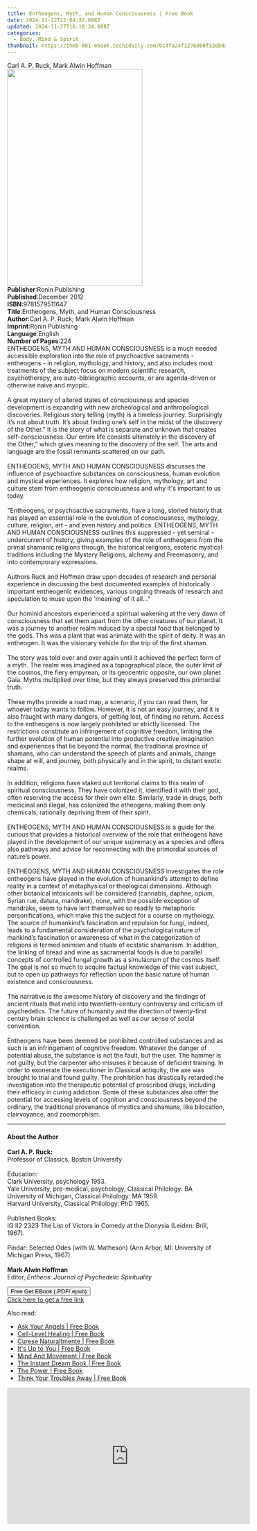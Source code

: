 ```yaml
---
title: Entheogens, Myth, and Human Consciousness | Free Book
date: 2024-11-22T22:04:32.688Z
updated: 2024-11-27T16:18:24.688Z
categories:
  - Body, Mind & Spirit
thumbnail: https://thmb-001-ebook.techidaily.com/bc4fa24f1276000f32eb0afdd989fe719fd7519fcb5e68ea2cc10fc063c2aabd.jpg
---
```

<main id="book-container">
  <div class="flex flex-col">
    <div class="book-brief flex-1 py-6 px-4 sm:p-6 md:py-10 md:px-8">
      <!-- brief-->
      <div class="book-brief-main">Carl A. P. Ruck, Mark Alwin Hoffman</div>
    </div>
    <div
      class="book-meta-info flex-1 grid gap-4 col-start-1 col-end-3 row-start-1 sm:mb-6 sm:grid-cols-4 lg:gap-6 lg:col-start-2 lg:row-end-6 lg:row-span-6 lg:mb-0"
    >
      <div
        class="book-meta-info-left place-content-center mt-4 p-4 text-sm leading-6 col-start-2 col-span-2 dark:text-slate-400"
      >
        <img
          class="w-full h-500 object-cover rounded-lg sm:h-255 sm:col-span-2 lg:col-span-full"
          src="https://img-001-ebook.techidaily.com/dfe23606aeeba9a2166174d8c27dea3894f72f4a1f79862b72eb182dfd4c361b.jpg"
          alt=""
          width="312"
          height="500"
        />
      </div>
      <div
        class="book-meta-info-right mt-2 col-start-1 row-start-2 col-span-3 self-center"
      >
        <!-- meta data  -->
        <div class="flex flex-col px-4 md:px-8">
          <div class="flex-1">
            <strong>Publisher</strong>:<span class="px-2"
              >Ronin Publishing</span
            >
          </div>
          <div class="flex-1">
            <strong>Published</strong>:<span class="px-2">December 2012</span>
          </div>
          <div class="flex-1">
            <strong>ISBN</strong>:<span class="px-2">9781579511647</span>
          </div>
          <div class="flex-1">
            <strong>Title</strong>:<span class="px-2"
              >Entheogens, Myth, and Human Consciousness</span
            >
          </div>
          <div class="flex-1">
            <strong>Author</strong>:<span class="px-2"
              >Carl A. P. Ruck; Mark Alwin Hoffman</span
            >
          </div>
          <div class="flex-1">
            <strong>Imprint</strong>:<span class="px-2">Ronin Publishing</span>
          </div>
          <div class="flex-1">
            <strong>Language</strong>:<span class="px-2">English</span>
          </div>
          <div class="flex-1">
            <strong>Number of Pages</strong>:<span class="px-2">224</span>
          </div>
        </div>
      </div>
    </div>
    <div class="book-description flex-1 py-6 px-4 sm:p-6 md:py-10 md:px-8">
      <div class="book-description-main">
        <div accordion-content="" id="description">
          ENTHEOGENS, MYTH AND HUMAN CONSCIOUSNESS is a much needed accessible
          exploration into the role of psychoactive sacraments - entheogens - in
          religion, mythology, and history, and also includes most treatments of
          the subject focus on modern scientific research, psychotherapy, are
          auto-bibliographic accounts, or are agenda-driven or otherwise naive
          and myopic.<br /><br />A great mystery of altered states of
          consciousness and species development is expanding with new
          archeological and anthropological discoveries. Religious story telling
          (myth) is a timeless journey. Surprisingly it’s not about truth. It’s
          about finding one’s self in the midst of the discovery of the Other.”
          It is the story of what is separate and unknown that creates
          self-consciousness. Our entire life consists ultimately in the
          discovery of the Other,” which gives meaning to the discovery of the
          self. The arts and language are the fossil remnants scattered on our
          path.<br /><br />ENTHEOGENS, MYTH AND HUMAN CONSCIOUSNESS discusses
          the influence of psychoactive substances on consciousness, human
          evolution and mystical experiences. It explores how religion,
          mythology, art and culture stem from entheogenic consciousness and why
          it's important to us today.<br /><br />"Entheogens, or psychoactive
          sacraments, have a long, storied history that has played an essential
          role in the evolution of consciousness, mythology, culture, religion,
          art - and even history and politics. ENTHEOGENS, MYTH AND HUMAN
          CONSCIOUSNESS outlines this suppressed - yet seminal - undercurrent of
          history, giving examples of the role of entheogens from the primal
          shamanic religions through, the historical religions, esoteric
          mystical traditions including the Mystery Religions, alchemy and
          Freemasonry, and into contemporary expressions.<br /><br />Authors
          Ruck and Hoffman draw upon decades of research and personal experience
          in discussing the best documented examples of historically important
          entheogenic evidences, various ongoing threads of research and
          speculation to muse upon the 'meaning' of it all..." <br /><br />Our
          hominid ancestors experienced a spiritual wakening at the very dawn of
          consciousness that set them apart from the other creatures of our
          planet. It was a journey to another realm induced by a special food
          that belonged to the gods. This was a plant that was animate with the
          spirit of deity. It was an entheogen. It was the visionary vehicle for
          the trip of the first shaman.<br /><br />The story was told over and
          over again until it achieved the perfect form of a myth. The realm was
          imagined as a topographical place, the outer limit of the cosmos, the
          fiery empyrean, or its geocentric opposite, our own planet Gaia. Myths
          multiplied over time, but they always preserved this primordial
          truth.<br /><br />These myths provide a road map, a scenario, if you
          can read them, for whoever today wants to follow. However, it is not
          an easy journey, and it is also fraught with many dangers, of getting
          lost, of finding no return. Access to the entheogens is now largely
          prohibited or strictly licensed. The restrictions constitute an
          infringement of cognitive freedom, limiting the further evolution of
          human potential into productive creative imagination and experiences
          that lie beyond the normal, the traditional province of shamans, who
          can understand the speech of plants and animals, change shape at will,
          and journey, both physically and in the spirit, to distant exotic
          realms.<br /><br />In addition, religions have staked out territorial
          claims to this realm of spiritual consciousness. They have colonized
          it, identified it with their god, often reserving the access for their
          own elite. Similarly, trade in drugs, both medicinal and illegal, has
          colonized the etheogens, making them only chemicals, rationally
          depriving them of their spirit.<br /><br />ENTHEOGENS, MYTH AND HUMAN
          CONSCIOUSNESS is a guide for the curious that provides a historical
          overview of the role that entheogens have played in the development of
          our unique supremacy as a species and offers also pathways and advice
          for reconnecting with the primordial sources of nature’s power.<br /><br />ENTHEOGENS,
          MYTH AND HUMAN CONSCIOUSNESS investigates the role entheogens have
          played in the evolution of humankind’s attempt to define reality in a
          context of metaphysical or theological dimensions. Although other
          botanical intoxicants will be considered (cannabis, daphne, opium,
          Syrian rue, datura, mandrake), none, with the possible exception of
          mandrake, seem to have lent themselves so readily to metaphoric
          personifications, which make this the subject for a course on
          mythology. The source of humankind’s fascination and repulsion for
          fungi, indeed, leads to a fundamental consideration of the
          psychological nature of mankind’s fascination or awareness of what in
          the categorization of religions is termed animism and rituals of
          ecstatic shamanism. In addition, the linking of bread and wine as
          sacramental foods is due to parallel concepts of controlled fungal
          growth as a simulacrum of the cosmos itself. The goal is not so much
          to acquire factual knowledge of this vast subject, but to open up
          pathways for reflection upon the basic nature of human existence and
          consciousness.<br /><br />The narrative is the awesome history of
          discovery and the findings of ancient rituals that meld into
          twentieth-century controversy and criticism of psychedelics. The
          future of humanity and the direction of twenty-first century brain
          science is challenged as well as our sense of social convention.<br /><br />Entheogens
          have been deemed be prohibited controlled substances and as such is an
          infringement of cognitive freedom. Whatever the danger of potential
          abuse, the substance is not the fault, but the user. The hammer is not
          guilty, but the carpenter who misuses it because of deficient
          training. In order to exonerate the executioner in Classical
          antiquity, the axe was brought to trial and found guilty. The
          prohibition has drastically retarded the investigation into the
          therapeutic potential of proscribed drugs, including their efficacy in
          curing addiction. Some of these substances also offer the potential
          for accessing levels of cognition and consciousness beyond the
          ordinary, the traditional provenance of mystics and shamans, like
          bilocation, clairvoyance, and zoomorphism.
        </div>
        <div class="accordion-fader"></div>
      </div>
    </div>
    <div class="book-excerpts flex-1 py-6 px-4 sm:p-6 md:py-10 md:px-8">
      <!-- excerpts-->
      <div class="book-excerpts-main">
        <hr />
        <h4 class="placeholder placeholder-heading">
          <span>About the Author</span>
        </h4>
        <p>
          <b>Carl A. P. Ruck:</b><br />Professor of Classics, Boston
          University<br /><br />Education:<br />Clark University, psychology
          1953.<br />Yale University, pre-medical, psychology, Classical
          Philology: BA<br />University of Michigan, Classical Philology: MA
          1959.<br />Harvard University, Classical Philology: PhD 1965.<br /><br />Published
          Books:<br />IG II2 2323 The List of Victors in Comedy at the Dionysia
          (Leiden: Brill, 1967).<br /><br />Pindar: Selected Odes (with W.
          Matheson) (Ann Arbor, MI: University of Michigan Press, 1967).<br /><br /><b
            >Mark Alwin Hoffman</b
          ><br />Editor, <i>Entheos: Journal of Psychedelic Spirituality</i>
        </p>
      </div>
    </div>
    <div
      class="book-about-author flex-1 py-6 px-4 sm:p-6 md:py-10 md:px-8"
    ></div>
    <div class="book-free-get flex-1 py-6 px-4 sm:p-6 md:py-10 md:px-8">
      <button
        id="btn-free-get"
        class="bg-blue-500 hover:bg-blue-700 text-white font-bold py-2 px-4 rounded"
      >
        Free Get EBook (.PDF/.epub)
      </button>
      <div id="countdown-display" class="px-2 text-lg mt-2"></div>
      <a
        id="free-link"
        class="hidden bg-blue-500 hover:bg-blue-700 text-white font-bold py-2 px-4 rounded"
        href="https://www.ebooks.com/en-us/book/96507075/entheogens-myth-and-human-consciousness/carl-a-p-ruck/"
        target="_blank"
        >Click here to get a free link</a
      >
    </div>
    <script>
      let countdownTime = 0;
      let countdownInterval = null;
      document
        .getElementById('btn-free-get')
        .addEventListener('click', startCountdown);
      function startCountdown() {
        countdownTime = new Date().getTime() + 60000 * 3;
        countdownInterval = setInterval(updateCountdown, 1000);
        document.getElementById('btn-free-get').disabled = true;
        document
          .getElementById('btn-free-get')
          .classList.add('bg-gray-500', 'cursor-not-allowed');
      }
      function updateCountdown() {
        let currentTime = new Date().getTime();
        let timeLeft = countdownTime - currentTime;
        let secondsLeft = Math.floor(timeLeft / 1000);
        document.getElementById('countdown-display').innerHTML =
          `Remaining time: ${secondsLeft} seconds.`;
        if (secondsLeft <= 0) {
          clearInterval(countdownInterval);
          document.getElementById('btn-free-get').classList.add('hidden');
          document.getElementById('free-link').classList.remove('hidden');
          document.getElementById('countdown-display').innerHTML = '';
        }
      }
    </script>
  </div>
</main>

<ins class="adsbygoogle"
      style="display:block"
      data-ad-client="ca-pub-7571918770474297"
      data-ad-slot="8358498916"
      data-ad-format="auto"
      data-full-width-responsive="true"></ins>
    

<span class="atpl-alsoreadstyle">Also read:</span>
<div><ul>
<li><a href="https://novels-ebooks.techidaily.com/601386-9780307777331-ask-your-angels/"><u>Ask Your Angels | Free Book</u></a></li>
<li><a href="https://novels-ebooks.techidaily.com/599110-9781451629019-cell-level-healing/"><u>Cell-Level Healing | Free Book</u></a></li>
<li><a href="https://novels-ebooks.techidaily.com/599103-9781451634983-curese-naturaltmente/"><u>Curese Naturaltmente | Free Book</u></a></li>
<li><a href="https://novels-ebooks.techidaily.com/604516-9781101478165-its-up-to-you/"><u>It's Up to You | Free Book</u></a></li>
<li><a href="https://novels-ebooks.techidaily.com/606579-9781409005957-mind-and-movement/"><u>Mind And Movement | Free Book</u></a></li>
<li><a href="https://novels-ebooks.techidaily.com/606580-9781409005995-the-instant-dream-book/"><u>The Instant Dream Book | Free Book</u></a></li>
<li><a href="https://novels-ebooks.techidaily.com/599113-9781439181867-the-power/"><u>The Power | Free Book</u></a></li>
<li><a href="https://novels-ebooks.techidaily.com/604517-9781101478196-think-your-troubles-away/"><u>Think Your Troubles Away | Free Book</u></a></li>
</ul></div>

<!-- affiliate ads begin -->
<iframe width="560" height="315" src="https://www.youtube.com/embed/3hS27nZVi9Y?si=_Zqj_l4a4XkPqT2S&autoplay=1" title="YouTube video player" frameborder="0" allow="accelerometer; autoplay; clipboard-write; encrypted-media; gyroscope; picture-in-picture; web-share" referrerpolicy="strict-origin-when-cross-origin" allowfullscreen></iframe>
<!-- affiliate ads end -->

